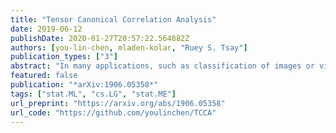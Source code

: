```yaml
---
title: "Tensor Canonical Correlation Analysis"
date: 2019-06-12
publishDate: 2020-01-27T20:57:22.564882Z
authors: [you-lin-chen, mladen-kolar, "Ruey S. Tsay"]
publication_types: ["3"]
abstract: "In many applications, such as classification of images or videos, it is of interest to develop a framework for tensor data instead of ad-hoc way of transforming data to vectors due to the computational and under-sampling issues. In this paper, we study canonical correlation analysis by extending the framework of two dimensional analysis (Lee and Choi, 2007) to tensor-valued data. Instead of adopting the iterative algorithm provided in Lee and Choi (2007), we propose an efficient algorithm, called the higher-order power method, which is commonly used in tensor decomposition and more efficient for large-scale setting. Moreover, we carefully examine theoretical properties of our algorithm and establish a local convergence property via the theory of Lojasiewicz's inequalities. Our results fill a missing, but crucial, part in the literature on tensor data. For practical applications, we further develop (a) an inexact updating scheme which allows us to use the state-of-the-art stochastic gradient descent algorithm, (b) an effective initialization scheme which alleviates the problem of local optimum in non-convex optimization, and (c) an extension for extracting several canonical components. Empirical analyses on challenging data including gene expression, air pollution indexes in Taiwan, and electricity demand in Australia, show the effectiveness and efficiency of the proposed methodology."
featured: false
publication: "*arXiv:1906.05358*"
tags: ["stat.ML", "cs.LG", "stat.ME"]
url_preprint: "https://arxiv.org/abs/1906.05358"
url_code: "https://github.com/youlinchen/TCCA"
---
```

